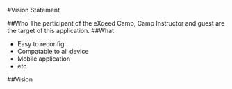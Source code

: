 #Vision Statement

##Who
  The participant of the eXceed Camp, Camp Instructor and guest are the target of this application.
##What
* Easy to reconfig
* Compatable to all device
* Mobile application
* etc

##Vision
